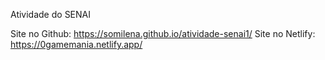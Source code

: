 Atividade do SENAI 

Site no Github: https://somilena.github.io/atividade-senai1/
Site no Netlify: https://0gamemania.netlify.app/
